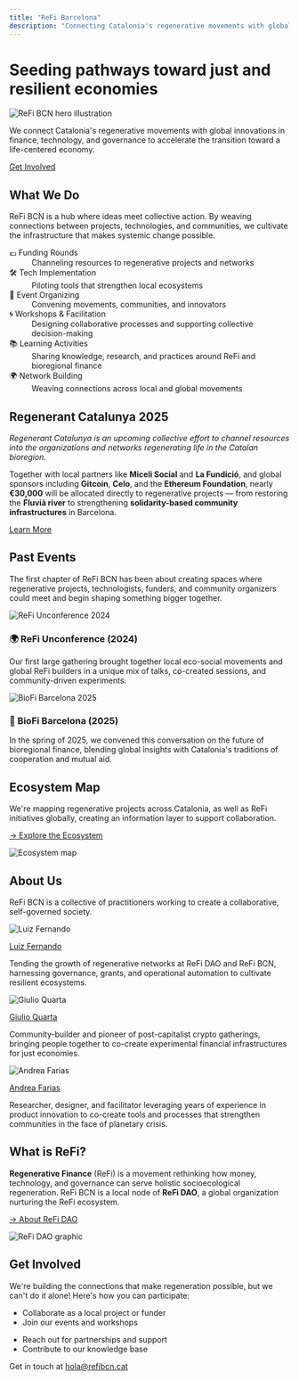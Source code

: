 ```yaml
---
title: "ReFi Barcelona"
description: "Connecting Catalonia's regenerative movements with global innovations in finance, technology, and governance to accelerate the transition toward a life-centered economy."
---
```


<div class="hero-section">
  <div class="hero-top">
    <div class="hero-title">
      <h1>Seeding pathways toward just and resilient economies</h1>
    </div>
    <div class="hero-image">
      <img src="/static/hero_home.png" alt="ReFi BCN hero illustration"/>
    </div>
  </div>
  <div class="hero-bottom">
    <p class="hero-text">
      We connect Catalonia's regenerative movements with global innovations in finance, 
      technology, and governance to accelerate the transition toward a life-centered economy.
    </p>
    <a href="#contact" class="cta-button">Get Involved</a>
  </div>
</div>

<div id="about" class="section-container">
  <div class="section-content-centered">
    <h2>What We Do</h2>
    <p>
      ReFi BCN is a hub where ideas meet collective action. By weaving connections between projects, 
      technologies, and communities, we cultivate the infrastructure that makes systemic change possible.
    </p>
  </div>

  <div class="feature-grid">
    <div class="feature-item">
      <dt>💶 Funding Rounds</dt>
      <dd>Channeling resources to regenerative projects and networks</dd>
    </div>
    <div class="feature-item">
      <dt>🛠️ Tech Implementation</dt>
      <dd>Piloting tools that strengthen local ecosystems</dd>
    </div>
    <div class="feature-item">
      <dt>🤝 Event Organizing</dt>
      <dd>Convening movements, communities, and innovators</dd>
    </div>
    <div class="feature-item">
      <dt>🌀 Workshops & Facilitation</dt>
      <dd>Designing collaborative processes and supporting collective decision-making</dd>
    </div>
    <div class="feature-item">
      <dt>📚 Learning Activities</dt>
      <dd>Sharing knowledge, research, and practices around ReFi and bioregional finance</dd>
    </div>
    <div class="feature-item">
      <dt>🌍 Network Building</dt>
      <dd>Weaving connections across local and global movements</dd>
    </div>
  </div>
</div>

<div id="regenerant-catalunya" class="callout-section">

## Regenerant Catalunya 2025

*Regenerant Catalunya is an upcoming collective effort to channel resources into the organizations and networks regenerating life in the Catalan bioregion.*

Together with local partners like **Miceli Social** and **La Fundició**, and global sponsors including **Gitcoin**, **Celo**, and the **Ethereum Foundation**, nearly **€30,000** will be allocated directly to regenerative projects — from restoring the **Fluvià river** to strengthening **solidarity-based community infrastructures** in Barcelona.

<a href="https://regenerant-catalunya.refibcn.cat" class="cta-button">Learn More</a>

</div>

<div id="events" class="section-container">
  <div class="section-content-centered">
    <h2>Past Events</h2>
    <p>
      The first chapter of ReFi BCN has been about creating spaces where regenerative projects, technologists, 
      funders, and community organizers could meet and begin shaping something bigger together.
    </p>
  </div>

  <div class="event-grid">
    <div class="event-item">
      <img src="/static/refi_unconference.jpg" alt="ReFi Unconference 2024"/>
      <h3>🌍 ReFi Unconference (2024)</h3>
      <p>Our first large gathering brought together local eco-social movements and global ReFi builders in a unique mix of talks, co-created sessions, and community-driven experiments.</p>
    </div>
    <div class="event-item">
      <img src="/static/biofi_barcelona.jpg" alt="BioFi Barcelona 2025"/>
      <h3>🌱 BioFi Barcelona (2025)</h3>
      <p>In the spring of 2025, we convened this conversation on the future of bioregional finance, blending global insights with Catalonia's traditions of cooperation and mutual aid.</p>
    </div>
  </div>
</div>

<div id="ecosystem-map" class="section-container">
  <div class="hero-section">
    <div>
      <h2>Ecosystem Map</h2>
      <p>We're mapping regenerative projects across Catalonia, as well as ReFi initiatives globally, creating an information layer to support collaboration.</p>
      <p><a href="https://refibcn.cat/Home_CAT">→ Explore the Ecosystem</a></p>
    </div>
    <div class="hero-image">
      <img src="/static/gitcoin-explorer.png" alt="Ecosystem map"/>
    </div>
  </div>
</div>

<div class="section-container section-container-tinted">
  <div class="section-content-centered">
    <h2>About Us</h2>
    <p>ReFi BCN is a collective of practitioners working to create a collaborative, self-governed society.</p>
  </div>

  <div class="team-grid">
    <div class="team-member">
      <img src="/static/luiz_fernando.jpg" alt="Luiz Fernando"/>
      <p class="team-name"><a href="https://www.linkedin.com/in/luizfernandosg/">Luiz Fernando</a></p>
      <p class="team-bio">Tending the growth of regenerative networks at ReFi DAO and ReFi BCN, harnessing governance, grants, and operational automation to cultivate resilient ecosystems.</p>
    </div>
    <div class="team-member">
      <img src="/static/giulio_quarta.jpg" alt="Giulio Quarta"/>
      <p class="team-name"><a href="https://www.linkedin.com/in/giulio-quarta-b01a46122/">Giulio Quarta</a></p>
      <p class="team-bio">Community-builder and pioneer of post-capitalist crypto gatherings, bringing people together to co-create experimental financial infrastructures for just economies.</p>
    </div>
    <div class="team-member">
      <img src="/static/andrea_farias.JPG" alt="Andrea Farias"/>
      <p class="team-name"><a href="https://www.linkedin.com/in/andrea-farias-bb944750/">Andrea Farias</a></p>
      <p class="team-bio">Researcher, designer, and facilitator leveraging years of experience in product innovation to co-create tools and processes that strengthen communities in the face of planetary crisis.</p>
    </div>
  </div>
</div>

<div class="section-container">

<div class="hero-section">

<div>

## What is ReFi?

**Regenerative Finance** (ReFi) is a movement rethinking how money, technology, and governance can serve holistic socioecological regeneration. ReFi BCN is a local node of **ReFi DAO**, a global organization nurturing the ReFi ecosystem.

<a href="https://www.refidao.com/">→ About ReFi DAO</a>

</div>

<div class="hero-image">

<img src="/static/refi_dao.png" alt="ReFi DAO graphic"/>

</div>

</div>

</div>

<div id="contact" class="section-container section-container-tinted">

<div class="section-content-centered">

## Get Involved

We're building the connections that make regeneration possible, but we can't do it alone! Here's how you can participate:

<div class="get-involved-grid">

<ul>
<li>Collaborate as a local project or funder</li>
<li>Join our events and workshops</li>
</ul>

<ul>
<li>Reach out for partnerships and support</li>
<li>Contribute to our knowledge base</li>
</ul>

</div>

Get in touch at <a href="mailto:hola@refibcn.cat">hola@refibcn.cat</a>

</div>

</div>
